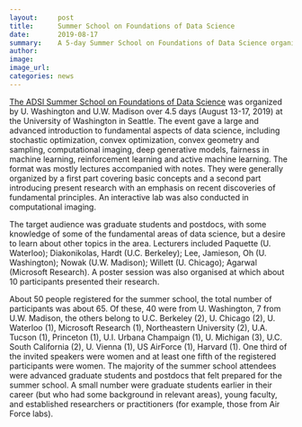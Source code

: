 ```yaml
---
layout:     post
title:      Summer School on Foundations of Data Science
date:       2019-08-17
summary:    A 5-day Summer School on Foundations of Data Science organized by ADSI. 65 graduate students and postdocs from different schools joined.
author:     
image:      
image_url:  
categories: news
---
```


[The ADSI Summer School on Foundations of Data Science](https://alecgt.github.io/adsi_summer/) was organized by U. Washington and U.W. Madison over 4.5 days (August 13-17, 2019) at the University of Washington in Seattle. The event gave a large and advanced introduction to fundamental aspects of data science, including stochastic optimization, convex optimization, convex geometry and sampling, computational imaging, deep generative models, fairness in machine learning, reinforcement learning and active machine learning. The format was mostly lectures accompanied with notes. They were generally organized by a first part covering basic concepts and a second part introducing present research with an emphasis on recent discoveries of fundamental principles. An interactive lab was also conducted in computational imaging.

The target audience was graduate students and postdocs, with some knowledge of some of the fundamental areas of data science, but a desire to learn about other topics in the area. 
Lecturers included Paquette (U. Waterloo); Diakonikolas, Hardt (U.C. Berkeley); Lee, Jamieson, Oh (U. Washington); Nowak (U.W. Madison); Willett (U. Chicago); Agarwal (Microsoft Research). A poster session was also organised at which about 10 participants presented their research.

About 50 people registered for the summer school, the total number of participants was about 65. Of these, 40 were from U. Washington, 7 from U.W. Madison, the others belong to U.C. Berkeley (2), U. Chicago (2), U. Waterloo (1), Microsoft Research (1), Northeastern University (2), U.A. Tucson (1), Princeton (1), U.I. Urbana Champaign (1), U. Michigan (3), U.C. South California (2), U. Vienna (1), US AirForce (1), Harvard (1). One third of the invited speakers were women and at least one fifth of the registered participants were women. The majority of the summer school attendees were advanced graduate students and postdocs that felt prepared for the summer school. A small number were graduate students earlier in their career (but who had some background in relevant areas), young faculty, and established researchers or practitioners (for example, those from Air Force labs).

